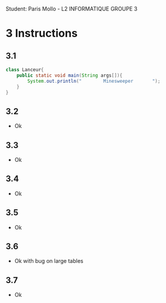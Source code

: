 Student: Paris Mollo - L2 INFORMATIQUE GROUPE 3

# 3 Instructions
## 3.1
```java
class Lanceur{
	public static void main(String args[]){
		System.out.println("        Minesweeper       ");
	}
}
```
## 3.2
- Ok
## 3.3
- Ok
## 3.4
- Ok
## 3.5
- Ok
## 3.6
- Ok with bug on large tables
## 3.7 
- Ok
